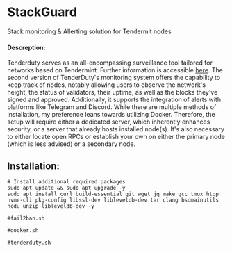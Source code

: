 # StackGuard
Stack monitoring &amp; Allerting solution for Tendermit nodes

#### Descreption:
Tenderduty serves as an all-encompassing surveillance tool tailored for networks based on Tendermint. Further information is accessible [here](https://github.com/blockpane/tenderduty). The second version of TenderDuty's monitoring system offers the capability to keep track of nodes, notably allowing users to observe the network's height, the status of validators, their uptime, as well as the blocks they've signed and approved. Additionally, it supports the integration of alerts with platforms like Telegram and Discord. While there are multiple methods of installation, my preference leans towards utilizing Docker. Therefore, the setup will require either a dedicated server, which inherently enhances security, or a server that already hosts installed node(s). It's also necessary to either locate open RPCs or establish your own on either the primary node (which is less advised) or a secondary node.

## Installation:
```
# Install additional required packages
sudo apt update && sudo apt upgrade -y
sudo apt install curl build-essential git wget jq make gcc tmux htop nvme-cli pkg-config libssl-dev libleveldb-dev tar clang bsdmainutils ncdu unzip libleveldb-dev -y
```
```
#fail2ban.sh
```
```
#docker.sh
```
```
#tenderduty.sh
```


